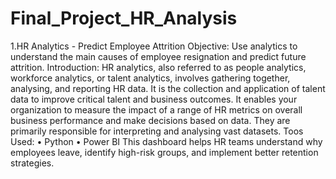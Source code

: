 # Final_Project_HR_Analysis
1.HR Analytics - Predict Employee Attrition
Objective: Use analytics to understand the main causes of employee resignation and predict future attrition.
Introduction: HR analytics, also referred to as people analytics, workforce analytics, or talent analytics, involves gathering together, analysing, and reporting HR data. It is the collection and application of talent data to improve critical talent and business outcomes. It enables your organization to measure the impact of a range of HR metrics on overall business performance and make decisions based on data. They are primarily responsible for interpreting and analysing vast datasets.
Toos Used:
•	Python
•	Power BI
This dashboard helps HR teams understand why employees leave, identify high-risk groups, and implement better retention strategies.

